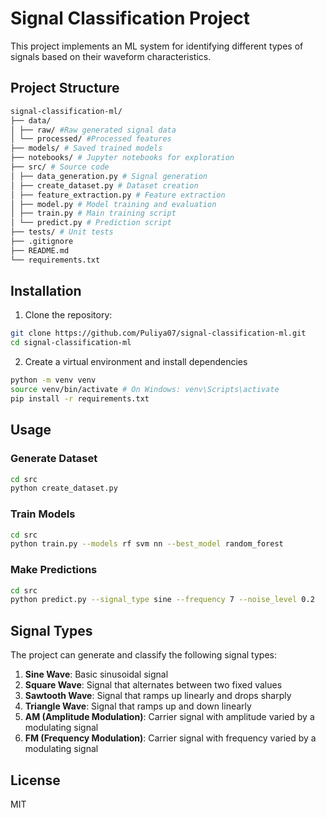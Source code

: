 # Signal Classification Project

This project implements an ML system for identifying different types of signals based on their waveform characteristics.

## Project Structure

```bash
signal-classification-ml/
├── data/ 
│ ├── raw/ #Raw generated signal data
│ └── processed/ #Processed features
├── models/ # Saved trained models
├── notebooks/ # Jupyter notebooks for exploration
├── src/ # Source code
│ ├── data_generation.py # Signal generation
│ ├── create_dataset.py # Dataset creation
│ ├── feature_extraction.py # Feature extraction
│ ├── model.py # Model training and evaluation
│ ├── train.py # Main training script
│ └── predict.py # Prediction script
├── tests/ # Unit tests
├── .gitignore
├── README.md
└── requirements.txt
```

## Installation

1. Clone the repository:

```bash
git clone https://github.com/Puliya07/signal-classification-ml.git
cd signal-classification-ml
```

2. Create a virtual environment and install dependencies

```bash
python -m venv venv
source venv/bin/activate # On Windows: venv\Scripts\activate
pip install -r requirements.txt
```

## Usage

### Generate Dataset

```bash 
cd src
python create_dataset.py
```

### Train Models
```bash
cd src
python train.py --models rf svm nn --best_model random_forest
```

### Make Predictions
```bash
cd src
python predict.py --signal_type sine --frequency 7 --noise_level 0.2
```

## Signal Types

The project can generate and classify the following signal types:

1. **Sine Wave**: Basic sinusoidal signal
2. **Square Wave**: Signal that alternates between two fixed values
3. **Sawtooth Wave**: Signal that ramps up linearly and drops sharply
4. **Triangle Wave**: Signal that ramps up and down linearly
5. **AM (Amplitude Modulation)**: Carrier signal with amplitude varied by a modulating signal
6. **FM (Frequency Modulation)**: Carrier signal with frequency varied by a modulating signal

## License

MIT






